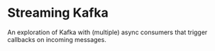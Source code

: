# Streaming Kafka

An exploration of Kafka with (multiple) async consumers that trigger callbacks on incoming messages.

